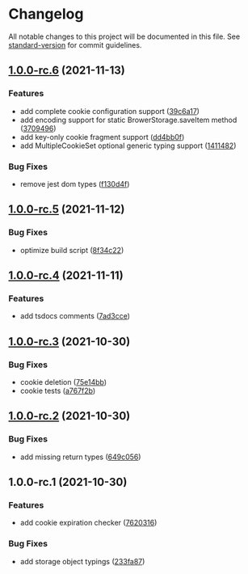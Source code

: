 # Changelog

All notable changes to this project will be documented in this file. See [standard-version](https://github.com/conventional-changelog/standard-version) for commit guidelines.

## [1.0.0-rc.6](https://github.com/KBeDevel/Browdb/compare/v1.0.0-rc.5...v1.0.0-rc.6) (2021-11-13)


### Features

* add complete cookie configuration support ([39c6a17](https://github.com/KBeDevel/Browdb/commit/39c6a175d781ef7e008a3a40632e5f545639da77))
* add encoding support for static BrowerStorage.saveItem method ([3709496](https://github.com/KBeDevel/Browdb/commit/37094965d2a24f4532f9c33b53d930677e4f45eb))
* add key-only cookie fragment support ([dd4bb0f](https://github.com/KBeDevel/Browdb/commit/dd4bb0f322a79ead4c313e7c7b99be7e0e7f54d9))
* add MultipleCookieSet optional generic typing support ([1411482](https://github.com/KBeDevel/Browdb/commit/1411482cb138740120587c85c8f7108a22d81813))


### Bug Fixes

* remove jest dom types ([f130d4f](https://github.com/KBeDevel/Browdb/commit/f130d4f46860b108da5023047f32bb4aaab795c6))

## [1.0.0-rc.5](https://github.com/KBeDevel/Browdb/compare/v1.0.0-rc.4...v1.0.0-rc.5) (2021-11-12)


### Bug Fixes

* optimize build script ([8f34c22](https://github.com/KBeDevel/Browdb/commit/8f34c221ac6066edb5127f4157f8f2de1ed0d932))

## [1.0.0-rc.4](https://github.com/KBeDevel/Browdb/compare/v1.0.0-rc.3...v1.0.0-rc.4) (2021-11-11)


### Features

* add tsdocs comments ([7ad3cce](https://github.com/KBeDevel/Browdb/commit/7ad3ccef367a91f59dea4762d9d060ae4b2a39e0))

## [1.0.0-rc.3](https://github.com/KBeDevel/Browdb/compare/v1.0.0-rc.2...v1.0.0-rc.3) (2021-10-30)


### Bug Fixes

* cookie deletion ([75e14bb](https://github.com/KBeDevel/Browdb/commit/75e14bbcbcb42fde58d20292068071615ebf3a22))
* cookie tests ([a767f2b](https://github.com/KBeDevel/Browdb/commit/a767f2be94339bf2815cc8383af32388c1018d01))

## [1.0.0-rc.2](https://github.com/KBeDevel/Browdb/compare/v1.0.0-rc.1...v1.0.0-rc.2) (2021-10-30)


### Bug Fixes

* add missing return types ([649c056](https://github.com/KBeDevel/Browdb/commit/649c0569fe34d17e215fb7a866068d1742d9eba2))

## 1.0.0-rc.1 (2021-10-30)


### Features

* add cookie expiration checker ([7620316](https://github.com/KBeDevel/Browdb/commit/7620316123e80e45bb59355e162c2bff5cf45995))


### Bug Fixes

* add storage object typings ([233fa87](https://github.com/KBeDevel/Browdb/commit/233fa8743f286bc555fd19f5eac0a0417c229846))
